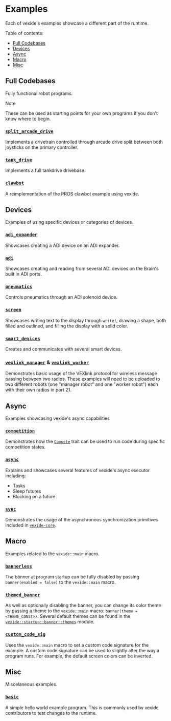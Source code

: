 # Examples

Each of vexide's examples showcase a different part of the runtime.

Table of contents:

- [Full Codebases](#full-codebases)
- [Devices](#devices)
- [Async](#async)
- [Macro](#macro)
- [Misc](#misc)

## Full Codebases

Fully functional robot programs.

> [!NOTE]
> These can be used as starting points for your own programs if you don't know where to begin.

### [`split_arcade_drive`](./split_arcade_drive.rs)

Implements a drivetrain controlled through arcade drive split between both joysticks on the primary controller.

### [`tank_drive`](./tank_drive.rs)

Implements a full tankdrive drivebase.

### [`clawbot`](./clawbot.rs)

A reimplementation of the PROS clawbot example using vexide.

## Devices

Examples of using specific devices or categories of devices.

### [`adi_expander`](./adi_expander.rs)

Showcases creating a ADI device on an ADI expander.

### [`adi`](./adi.rs)

Showcases creating and reading from several ADI devices on the Brain's built in ADI ports.

### [`pneumatics`](./pneumatics.rs)

Controls pneumatics through an ADI solenoid device.

### [`screen`](./screen.rs)

Showcases writing text to the display through `write!`, drawing a shape, both filled and outlined, and filling the display with a solid color.

### [`smart_devices`](./smart_devices.rs)

Creates and communicates with several smart devices.

### [`vexlink_manager`](./vexlink_manager.rs) & [`vexlink_worker`](./vexlink_worker.rs)

Demonstrates basic usage of the VEXlink protocol for wireless message passing between two radios. These examples will need to be uploaded to two different robots (one "manager robot" and one "worker robot") each with their own radios in port 21.

## Async

Examples showcasing vexide's async capabilities

### [`competition`](./competition.rs)

Demonstrates how the [`Compete`](https://docs.rs/vexide/latest/vexide/core/competition/trait.Compete.html) trait can be used to run code during specific competition states.

### [`async`](./async.rs)

Explains and showcases several features of vexide's async executor including:

- Tasks
- Sleep futures
- Blocking on a future

### [`sync`](./sync.rs)

Demonstrates the usage of the asynchronous synchronization primitives included in [`vexide-core`](https://docs.rs/vexide/0.4.2/vexide/core/sync/index.html).

## Macro

Examples related to the `vexide::main` macro.

### [`bannerless`](./bannerless.rs)

The banner at program startup can be fully disabled by passing `banner(enabled = false)` to the `vexide::main` macro.

### [`themed_banner`](./themed_banner.rs)

As well as optionally disabling the banner, you can change its color theme by passing a theme to the `vexide::main` macro: `banner(theme = <THEME_CONST>)`.
Several default themes can be found in the [`vexide::startup::banner::themes`](https://docs.rs/vexide/latest/vexide/startup/banner/themes/index.html) module.

### [`custom_code_sig`](./custom_code_sig.rs)

Uses the `vexide::main` macro to set a custom code signature for the example. A custom code signature can be used to slightly alter the way a program runs. For example, the default screen colors can be inverted.

## Misc

Miscelaneous examples.

### [`basic`](./basic.rs)

A simple hello world example program. This is commonly used by vexide contributors to test changes to the runtime.
